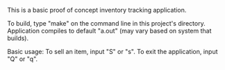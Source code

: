 This is a basic proof of concept inventory tracking application. 

To build, type "make" on the command line in this project's directory. Application compiles to default "a.out" (may vary based on system that builds).

Basic usage:
To sell an item, input "S" or "s".
To exit the application, input "Q" or "q".
